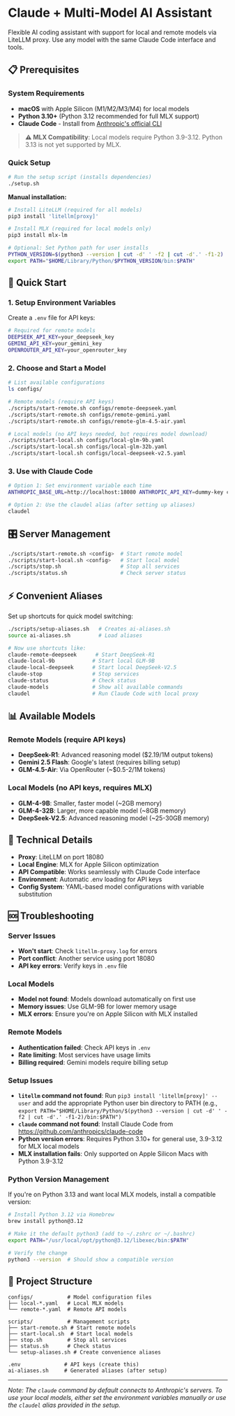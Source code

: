 # Claude + Multi-Model AI Assistant

Flexible AI coding assistant with support for local and remote models via LiteLLM proxy. Use any model with the same Claude Code interface and tools.

## 📋 Prerequisites

### System Requirements
- **macOS** with Apple Silicon (M1/M2/M3/M4) for local models
- **Python 3.10+** (Python 3.12 recommended for full MLX support)
- **Claude Code** - Install from [Anthropic's official CLI](https://github.com/anthropics/claude-code)

> **⚠️ MLX Compatibility**: Local models require Python 3.9-3.12. Python 3.13 is not yet supported by MLX.

### Quick Setup

```bash
# Run the setup script (installs dependencies)
./setup.sh
```

**Manual installation:**
```bash
# Install LiteLLM (required for all models)
pip3 install 'litellm[proxy]'

# Install MLX (required for local models only)  
pip3 install mlx-lm

# Optional: Set Python path for user installs
PYTHON_VERSION=$(python3 --version | cut -d' ' -f2 | cut -d'.' -f1-2)
export PATH="$HOME/Library/Python/$PYTHON_VERSION/bin:$PATH"
```

## 🚀 Quick Start

### 1. Setup Environment Variables

Create a `.env` file for API keys:
```bash
# Required for remote models
DEEPSEEK_API_KEY=your_deepseek_key
GEMINI_API_KEY=your_gemini_key  
OPENROUTER_API_KEY=your_openrouter_key
```

### 2. Choose and Start a Model

```bash
# List available configurations
ls configs/

# Remote models (require API keys)
./scripts/start-remote.sh configs/remote-deepseek.yaml
./scripts/start-remote.sh configs/remote-gemini.yaml
./scripts/start-remote.sh configs/remote-glm-4.5-air.yaml

# Local models (no API keys needed, but requires model download)
./scripts/start-local.sh configs/local-glm-9b.yaml
./scripts/start-local.sh configs/local-glm-32b.yaml
./scripts/start-local.sh configs/local-deepseek-v2.5.yaml
```

### 3. Use with Claude Code

```bash
# Option 1: Set environment variable each time
ANTHROPIC_BASE_URL=http://localhost:18080 ANTHROPIC_API_KEY=dummy-key claude

# Option 2: Use the claudel alias (after setting up aliases)
claudel
```

## 🎛️ Server Management

```bash
./scripts/start-remote.sh <config>  # Start remote model
./scripts/start-local.sh <config>   # Start local model  
./scripts/stop.sh                   # Stop all services
./scripts/status.sh                 # Check server status
```

## ⚡ Convenient Aliases

Set up shortcuts for quick model switching:
```bash
./scripts/setup-aliases.sh   # Creates ai-aliases.sh
source ai-aliases.sh         # Load aliases

# Now use shortcuts like:
claude-remote-deepseek      # Start DeepSeek-R1
claude-local-9b            # Start local GLM-9B
claude-local-deepseek      # Start local DeepSeek-V2.5
claude-stop                # Stop services
claude-status              # Check status
claude-models              # Show all available commands
claudel                    # Run Claude Code with local proxy
```

## 📊 Available Models

### Remote Models (require API keys)
- **DeepSeek-R1**: Advanced reasoning model ($2.19/1M output tokens)
- **Gemini 2.5 Flash**: Google's latest (requires billing setup)
- **GLM-4.5-Air**: Via OpenRouter (~$0.5-2/1M tokens)

### Local Models (no API keys, requires MLX)
- **GLM-4-9B**: Smaller, faster model (~2GB memory)
- **GLM-4-32B**: Larger, more capable model (~8GB memory)
- **DeepSeek-V2.5**: Advanced reasoning model (~25-30GB memory)

## 🔧 Technical Details

- **Proxy**: LiteLLM on port 18080
- **Local Engine**: MLX for Apple Silicon optimization
- **API Compatible**: Works seamlessly with Claude Code interface
- **Environment**: Automatic .env loading for API keys
- **Config System**: YAML-based model configurations with variable substitution

## 🆘 Troubleshooting

### Server Issues
- **Won't start**: Check `litellm-proxy.log` for errors
- **Port conflict**: Another service using port 18080
- **API key errors**: Verify keys in `.env` file

### Local Models
- **Model not found**: Models download automatically on first use
- **Memory issues**: Use GLM-9B for lower memory usage
- **MLX errors**: Ensure you're on Apple Silicon with MLX installed

### Remote Models
- **Authentication failed**: Check API keys in `.env`
- **Rate limiting**: Most services have usage limits
- **Billing required**: Gemini models require billing setup

### Setup Issues
- **`litellm` command not found**: Run `pip3 install 'litellm[proxy]' --user` and add the appropriate Python user bin directory to PATH (e.g., `export PATH="$HOME/Library/Python/$(python3 --version | cut -d' ' -f2 | cut -d'.' -f1-2)/bin:$PATH")`
- **`claude` command not found**: Install Claude Code from https://github.com/anthropics/claude-code
- **Python version errors**: Requires Python 3.10+ for general use, 3.9-3.12 for MLX local models
- **MLX installation fails**: Only supported on Apple Silicon Macs with Python 3.9-3.12

### Python Version Management
If you're on Python 3.13 and want local MLX models, install a compatible version:
```bash
# Install Python 3.12 via Homebrew
brew install python@3.12

# Make it the default python3 (add to ~/.zshrc or ~/.bashrc)
export PATH="/usr/local/opt/python@3.12/libexec/bin:$PATH"

# Verify the change
python3 --version  # Should show a compatible version
```

## 📁 Project Structure

```
configs/           # Model configuration files
├── local-*.yaml   # Local MLX models
└── remote-*.yaml  # Remote API models

scripts/           # Management scripts  
├── start-remote.sh # Start remote models
├── start-local.sh  # Start local models
├── stop.sh        # Stop all services
├── status.sh      # Check status
└── setup-aliases.sh # Create convenience aliases

.env              # API keys (create this)
ai-aliases.sh     # Generated aliases (after setup)
```

---
*Note: The `claude` command by default connects to Anthropic's servers. To use your local models, either set the environment variables manually or use the `claudel` alias provided in the setup.*